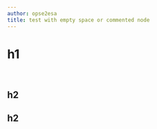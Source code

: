 ```yaml
---
author: opse2esa
title: test with empty space or commented node
---
```


# h1 
<!--comments--> 

## h2




## h2 
